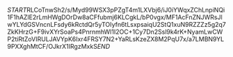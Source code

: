 $START$RLCoTnwSh2/s/Myd99WSX3pPZgT4m1LXVbj6/iJ0iYWqxZChLnpiNQi1F1hAZlE2rLmHWgDOrDw8aCFfubmj6KLCgkL/bP0vgx/MF1AcFnZNJWRsJlwYLYdGSVncnLFsdy6kRctdQr5yTOIyfn6tLsxpsaiqU2StQ1xuN9RZZZz5g2q7ZkKHrzG+F9ivXYrSoaPs4PnrnmhWl1I2OC+1Cy7Dn2Ssl9k4rK+NyamLwCWP2tiRtZoVIRULJAVYpK6Ixr4FRSY7N2+YaRLsKzeZX8M2PqU7x/a7LMBN9YL9PXXghMtCF/OJkrX1IRgzMxkS$END$